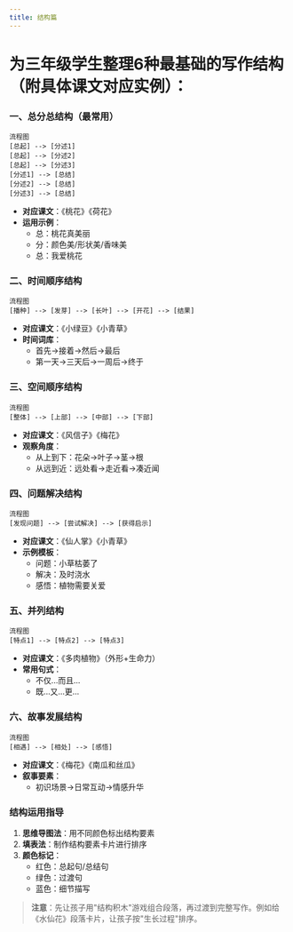 ```yaml
---
title: 结构篇
---
```


# 为三年级学生整理6种最基础的写作结构（附具体课文对应实例）：

### 一、总分总结构（最常用）

```mermaid
流程图
[总起] --> [分述1] 
[总起] --> [分述2]
[总起] --> [分述3]
[分述1] --> [总结]
[分述2] --> [总结]
[分述3] --> [总结]
```

- **对应课文**：《桃花》《荷花》
- **运用示例**：
  - 总：桃花真美丽
  - 分：颜色美/形状美/香味美
  - 总：我爱桃花

### 二、时间顺序结构

```mermaid
流程图
[播种] --> [发芽] --> [长叶] --> [开花] --> [结果]
```

- **对应课文**：《小绿豆》《小青草》
- **时间词库**：
  - 首先→接着→然后→最后
  - 第一天→三天后→一周后→终于

### 三、空间顺序结构

```mermaid
流程图
[整体] --> [上部] --> [中部] --> [下部]
```

- **对应课文**：《风信子》《梅花》
- **观察角度**：
  - 从上到下：花朵→叶子→茎→根
  - 从远到近：远处看→走近看→凑近闻

### 四、问题解决结构

```mermaid
流程图
[发现问题] --> [尝试解决] --> [获得启示]
```

- **对应课文**：《仙人掌》《小青草》
- **示例模板**：
  - 问题：小草枯萎了
  - 解决：及时浇水
  - 感悟：植物需要关爱

### 五、并列结构

```mermaid
流程图
[特点1] --> [特点2] --> [特点3]
```

- **对应课文**：《多肉植物》（外形+生命力）
- **常用句式**：
  - 不仅...而且...
  - 既...又...更...

### 六、故事发展结构

```mermaid
流程图
[相遇] --> [相处] --> [感悟]
```

- **对应课文**：《梅花》《南瓜和丝瓜》
- **叙事要素**：
  - 初识场景→日常互动→情感升华

### 结构运用指导

1. **思维导图法**：用不同颜色标出结构要素
2. **填表法**：制作结构要素卡片进行排序
3. **颜色标记**：
   - 红色：总起句/总结句
   - 绿色：过渡句
   - 蓝色：细节描写

> **注意**：先让孩子用"结构积木"游戏组合段落，再过渡到完整写作。例如给《水仙花》段落卡片，让孩子按"生长过程"排序。
